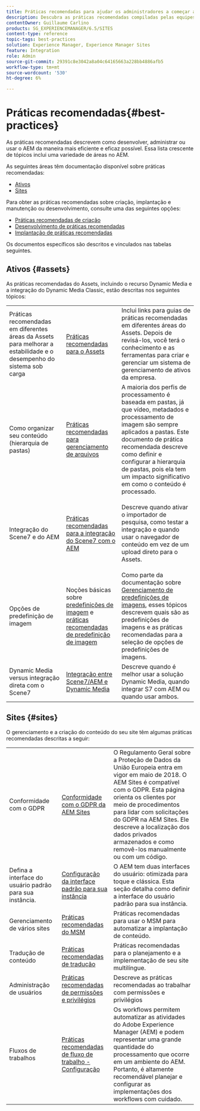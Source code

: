 ```yaml
---
title: Práticas recomendadas para ajudar os administradores a começar a trabalhar
description: Descubra as práticas recomendadas compiladas pelas equipes de engenharia e consultoria da Adobe para ajudar os administradores a começar a trabalhar.
contentOwner: Guillaume Carlino
products: SG_EXPERIENCEMANAGER/6.5/SITES
content-type: reference
topic-tags: best-practices
solution: Experience Manager, Experience Manager Sites
feature: Integration
role: Admin
source-git-commit: 29391c8e3042a8a04c64165663a228bb4886afb5
workflow-type: tm+mt
source-wordcount: '530'
ht-degree: 6%

---
```


# Práticas recomendadas{#best-practices}

As práticas recomendadas descrevem como desenvolver, administrar ou usar o AEM da maneira mais eficiente e eficaz possível. Essa lista crescente de tópicos inclui uma variedade de áreas no AEM.

As seguintes áreas têm documentação disponível sobre práticas recomendadas:

* [Ativos](#assets)
* [Sites](#sites)

Para obter as práticas recomendadas sobre criação, implantação e manutenção ou desenvolvimento, consulte uma das seguintes opções:

* [Práticas recomendadas de criação](/help/sites-authoring/best-practices.md)
* [Desenvolvimento de práticas recomendadas](/help/sites-developing/best-practices.md)
* [Implantação de práticas recomendadas](/help/sites-deploying/best-practices.md)

Os documentos específicos são descritos e vinculados nas tabelas seguintes.

## Ativos {#assets}

As práticas recomendadas do Assets, incluindo o recurso Dynamic Media e a integração do Dynamic Media Classic, estão descritas nos seguintes tópicos:

<table>
 <tbody>
  <tr>
   <td>Práticas recomendadas em diferentes áreas da Assets para melhorar a estabilidade e o desempenho do sistema sob carga</td>
   <td><a href="/help/assets/best-practices-for-assets.md">Práticas recomendadas para o Assets</a></td>
   <td>Inclui links para guias de práticas recomendadas em diferentes áreas do Assets. Depois de revisá-los, você terá o conhecimento e as ferramentas para criar e gerenciar um sistema de gerenciamento de ativos da empresa.</td>
  </tr>
  <tr>
   <td>Como organizar seu conteúdo (hierarquia de pastas)</td>
   <td><a href="/help/assets/organize-assets.md">Práticas recomendadas para gerenciamento de arquivos</a></td>
   <td>A maioria dos perfis de processamento é baseada em pastas, já que vídeo, metadados e processamento de imagem são sempre aplicados a pastas. Este documento de prática recomendada descreve como definir e configurar a hierarquia de pastas, pois ela tem um impacto significativo em como o conteúdo é processado. </td>
  </tr>
  <tr>
   <td>Integração do Scene7 e do AEM</td>
   <td><a href="/help/sites-administering/scene7.md#best-practices-for-integrating-scene-with-aem">Práticas recomendadas para a integração do Scene7 com o AEM</a></td>
   <td><p>Descreve quando ativar o importador de pesquisa, como testar a integração e quando usar o navegador de conteúdo em vez de um upload direto para o Assets.</p> </td>
  </tr>
  <tr>
   <td>Opções de predefinição de imagem</td>
   <td>Noções básicas sobre <a href="/help/assets/managing-image-presets.md#understanding-image-presets">predefinições de imagem</a> e <a href="/help/assets/managing-image-presets.md#image-preset-options">práticas recomendadas de predefinição de imagem</a></td>
   <td>Como parte da documentação sobre <a href="/help/assets/managing-image-presets.md">Gerenciamento de predefinições de imagens</a>, esses tópicos descrevem quais são as predefinições de imagens e as práticas recomendadas para a seleção de opções de predefinições de imagens.</td>
  </tr>
  <tr>
   <td>Dynamic Media versus integração direta com o Scene7</td>
   <td><a href="/help/sites-administering/scene7.md#aem-scene-integration-versus-dynamic-media">Integração entre Scene7/AEM e Dynamic Media</a></td>
   <td>Descreve quando é melhor usar a solução Dynamic Media, quando integrar S7 com AEM ou quando usar ambos.</td>
  </tr>
 </tbody>
</table>

## Sites {#sites}

O gerenciamento e a criação do conteúdo do seu site têm algumas práticas recomendadas descritas a seguir:

<table>
 <tbody>
  <tr>
   <td>Conformidade com o GDPR</td>
   <td><a href="/help/sites-administering/gdpr-compliance-sites.md">Conformidade com o GDPR da AEM Sites</a></td>
   <td>O Regulamento Geral sobre a Proteção de Dados da União Europeia entra em vigor em maio de 2018. O AEM Sites é compatível com o GDPR. Esta página orienta os clientes por meio de procedimentos para lidar com solicitações do GDPR na AEM Sites. Ele descreve a localização dos dados privados armazenados e como removê-los manualmente ou com um código.</td>
  </tr>
  <tr>
   <td>Defina a interface do usuário padrão para sua instância.</td>
   <td><p><a href="/help/sites-authoring/select-ui.md#configuring-the-default-ui-for-your-instance">Configuração da interface padrão para sua instância</a></p> </td>
   <td>O AEM tem duas interfaces do usuário: otimizada para toque e clássica. Esta seção detalha como definir a interface do usuário padrão para sua instância.</td>
  </tr>
  <tr>
   <td>Gerenciamento de vários sites</td>
   <td><a href="/help/sites-administering/msm-best-practices.md">Práticas recomendadas do MSM</a></td>
   <td>Práticas recomendadas para usar o MSM para automatizar a implantação de conteúdo. </td>
  </tr>
  <tr>
   <td>Tradução de conteúdo</td>
   <td><a href="/help/sites-administering/tc-bp.md">Práticas recomendadas de tradução</a></td>
   <td>Práticas recomendadas para o planejamento e a implementação de seu site multilíngue.</td>
  </tr>
  <tr>
   <td>Administração de usuários</td>
   <td><a href="/help/sites-administering/security.md#best-practices">Práticas recomendadas de permissões e privilégios</a></td>
   <td>Descreve as práticas recomendadas ao trabalhar com permissões e privilégios </td>
  </tr>
  <tr>
   <td>Fluxos de trabalhos</td>
   <td><a href="/help/sites-developing/workflows-best-practices.md#configuration">Práticas recomendadas de fluxo de trabalho - Configuração</a></td>
   <td>Os workflows permitem automatizar as atividades do Adobe Experience Manager (AEM) e podem representar uma grande quantidade do processamento que ocorre em um ambiente do AEM. Portanto, é altamente recomendável planejar e configurar as implementações dos workflows com cuidado.</td>
  </tr>
 </tbody>
</table>
